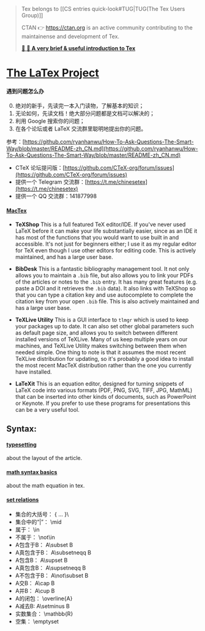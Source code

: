 > Tex belongs to [[CS entries quick-look#TUG|TUG(The Tex Users Group)]]
> 
> CTAN 👉  https://ctan.org is an active community contributing to the maintainense and development of Tex. 
> 
> [📌 📌 **A very brief & useful introduction to Tex**](https://liam.page/2014/09/08/latex-introduction/)

# [The LaTex Project](https://www.latex-project.org)


#### 遇到问题怎么办

0.  绝对的新手，先读完一本入门读物，了解基本的知识；
1.  无论如何，先读文档！绝大部分问题都是文档可以解决的；
2.  利用 Google 搜索你的问题；
3.  在各个论坛或者 LaTeX 交流群里聪明地提出你的问题。

参考：[https://github.com/ryanhanwu/How-To-Ask-Questions-The-Smart-Way/blob/master/README-zh_CN.md](https://github.com/ryanhanwu/How-To-Ask-Questions-The-Smart-Way/blob/master/README-zh_CN.md)

-   CTeX 论坛提问版：[https://github.com/CTeX-org/forum/issues](https://github.com/CTeX-org/forum/issues)
-   提供一个 Telegram 交流群：[https://t.me/chinesetex](https://t.me/chinesetex)
-   提供一个 QQ 交流群：141877998

#### [MacTex](https://tex.stackexchange.com/questions/560814/which-versions-of-tex-do-i-need) 
-   **TeXShop** This is a full featured TeX editor/IDE. If you've never used LaTeX before it can make your life substantially easier, since as an IDE it has most of the functions that you would want to use built in and accessible. It's not just for beginners either; I use it as my regular editor for TeX even though I use other editors for editing code. This is actively maintained, and has a large user base. 
    
-   **BibDesk** This is a fantastic bibliography management tool. It not only allows you to maintain a `.bib` file, but also allows you to link your PDFs of the articles or notes to the `.bib` entry. It has many great features (e.g. paste a DOI and it retrieves the `.bib` data). It also links with TeXShop so that you can type a citation key and use autocomplete to complete the citation key from your open `.bib` file. This is also actively maintained and has a large user base.
    
-   **TeXLive Utility** This is a GUI interface to `tlmgr` which is used to keep your packages up to date. It can also set other global parameters such as default page size, and allows you to switch between different installed versions of TeXLive. Many of us keep multiple years on our machines, and TeXLive Utility makes switching between them when needed simple. One thing to note is that it assumes the most recent TeXLive distribution for updating, so it's probably a good idea to install the most recent MacTeX distribution rather than the one you currently have installed.
    
-   **LaTeXit** This is an equation editor, designed for turning snippets of LaTeX code into various formats (PDF, PNG, SVG, TIFF, JPG, MathML) that can be inserted into other kinds of documents, such as PowerPoint or Keynote. If you prefer to use these programs for presentations this can be a very useful tool.

## Syntax:
#### [typesetting](https://blog.csdn.net/qingdujun/article/details/80805613)
about the layout of the article. 

#### [math syntax basics](https://zhuanlan.zhihu.com/p/124275975)
about the math equation in tex.

#### [set relations](https://cloud.tencent.com/developer/article/1495188)
-   集合的大括号： \{ ... }\
-   集合中的“|”： \mid
-   属于： \in
-   不属于： \not\in
-   A包含于B： A\subset B
-   A真包含于B： A\subsetneqq B
-   A包含B： A\supset B
-   A真包含B： A\supsetneqq B
-   A不包含于B： A\not\subset B
-   A交B： A\cap B
-   A并B： A\cup B
-   A的闭包： \overline{A}
-   A减去B: A\setminus B
-   实数集合： \mathbb{R}
-   空集： \emptyset
